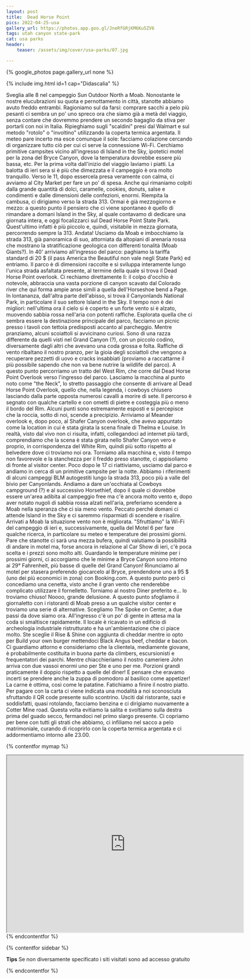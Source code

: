 ```yaml
---
layout: post
title:  Dead Horse Point
pics: 2022-04-25-usa
gallery_url: https://photos.app.goo.gl/JneRfGRjKM6Ku5ZV6
tags: utah canyon state-park
cat: usa parks
header:
    teaser: /assets/img/cover/usa-parks/07.jpg

---
```


{% google_photos page.gallery_url none %}

{% include img.html id=1 cap="Didascalia" %}

Sveglia alle 8 nel campeggio Sun Outdoor North a Moab. Nonostante le nostre elucubrazioni su quota e pernottamento in città, stanotte abbiamo avuto freddo entrambi. Ragioniamo sul da farsi: comprare sacchi a pelo più pesanti ci sembra un po' uno spreco ora che siamo già a metà del viaggio, senza contare che dovremmo prendere un secondo bagaglio da stiva per portarli con noi in Italia. Ripieghiamo sugli "scaldini" presi dal Walmart e sul metodo "rotolo" o "involtino" utilizzando la coperta termica argentata.
Il meteo pare incerto ma esce comunque il sole: facciamo colazione cercando di organizzare tutto ciò per cui ci serve la connessione Wi-Fi. Cerchiamo primitive campsites vicino all'ingresso di Island in the Sky, ipotetici motel per la zona del Bryce Canyon, dove la temperatura dovrebbe essere più bassa, etc. Per la prima volta dall'inizio del viaggio laviamo i piatti. La balotta di ieri sera si è più che dimezzata e il campeggio è ora molto tranquillo. Verso le 11, dopo essercela presa veramente con calma, ci avviamo al City Market per fare un po' di spesa. Anche qui rimaniamo colpiti dalla grande quantità di dolci, caramelle, cookies, donuts, salse e condimenti e dalle dimensioni delle confezioni, enormi. Riempita la cambusa, ci dirigiamo verso la strada 313. Ormai è già mezzogiorno e mezzo: a questo punto il pensiero che ci viene spontaneo è quello di rimandare a domani Island in the Sky, al quale contavamo di dedicare una giornata intera, e oggi focalizzarci sul Dead Horse Point State Park. Quest'ultimo infatti è più piccolo e, quindi, visitabile in mezza giornata, percorrendo sempre la 313. Andata! Usciamo da Moab e imbocchiamo la strada 313, già panoramica di suo, attorniata da altopiani di arenaria rossa che mostrano la stratificazione geologica con differenti tonalità (Moab Giants?). In 40' arriviamo all'ingresso del parco: paghiamo la tariffa standard di 20 $ (il pass America the Beautiful non vale negli State Park) ed entriamo. Il parco è di dimensioni raccolte e si sviluppa interamente lungo l'unica strada asfaltata presente, al termine della quale si trova il Dead Horse Point overlook. Ci rechiamo direttamente lì: il colpo d'occhio è notevole, abbraccia una vasta porzione di canyon scavato dal Colorado river che qui forma ampie anse simili a quella dell'Horseshoe bend a Page. In lontananza, dall'altra parte dell'abisso, si trova il Canyonlands National Park, in particolare il suo settore Island in the Sky. Il tempo non è dei migliori: nell'ultima ora il cielo si è coperto e un forte vento si è alzato, muovendo sabbia rossa nell'aria con potenti raffiche. Esplorata quella che ci sembra essere la destinazione principale del parco, facciamo un picnic presso i tavoli con tettoia predisposti accanto al parcheggio. Mentre pranziamo, alcuni scoiattoli si avvicinano curiosi. Sono di una razza differente da quelli visti nel Grand Canyon (?), con un piccolo codino, diversamente dagli altri che avevano una coda grossa e folta. Raffiche di vento ribaltano il nostro pranzo, per la gioia degli scoiattoli che vengono a recuperare pezzetti di uovo e cracks insabbiati (proviamo a raccattarne il più possibile sapendo che non va bene nutrire la wildlife del parco). A questo punto percorriamo un tratto del West Rim, che corre dal Dead Horse Point Overlook verso l'ingresso del parco. Lasciamo la macchina al punto noto come "the Neck", lo stretto passaggio che consente di arrivare al Dead Horse Point Overlook, quello che, nella legenda, i cowboys chiusero lasciando dalla parte opposta numerosi cavalli a morire di sete. Il percorso è segnato con qualche cartello e con ometti di pietre e costeggia più o meno il bordo del Rim. Alcuni punti sono estremamente esposti e si percepisce che la roccia, sotto di noi, scende a precipizio. Arriviamo al Meander overlook e, dopo poco, al Shafer Canyon overlook, che avevo appuntato come la location in cui è stata girata la scena finale di Thelma e Louise. In realtà, visto dal vivo non ci risulta, infatti, collegandoci ad internet più tardi, comprendiamo che la scena è stata girata nello Shafer Canyon vero e proprio, in corrispondenza del White Rim, quindi più sotto rispetto al belvedere dove ci troviamo noi ora. Torniamo alla macchina e, visto il tempo non favorevole e la stanchezza per il freddo preso stanotte, ci appisoliamo di fronte al visitor center. Poco dopo le 17 ci riattiviamo, usciamo dal parco e andiamo in cerca di un primitive campsite per la notte. Abbiamo i riferimenti di alcuni campeggi BLM autogestiti lungo la strada 313, poco più a valle del bivio per Canyonlands. Andiamo a dare un'occhiata al Cowboys campground (?) e al successivo Horsethief, dopo il quale ci dovrebbe essere un'area adibita al campeggio free ma c'è ancora molto vento e, dopo aver notato nugoli di sabbia rossa alzati nell'aria, preferiamo scendere a Moab nella speranza che ci sia meno vento. Peccato perché domani ci attende Island in the Sky e ci saremmo risparmiati di scendere e risalire. Arrivati a Moab la situazione vento non è migliorata. "Sfruttiamo" la Wi-Fi del campeggio di ieri e, successivamente, quella del Motel 6 per fare qualche ricerca, in particolare su meteo e temperature dei prossimi giorni. Pare che stanotte ci sarà una mezza bufera, quindi valutiamo la possibilità di andare in motel ma, forse ancora in relazione al Car Show di ieri, c'è poca scelta e i prezzi sono molto alti. Guardando le temperature minime per i prossimi giorni, ci accorgiamo che le minime a Bryce Canyon sono intorno ai 29° Fahrenheit, più basse di quelle del Grand Canyon! Rinunciamo al motel per stasera preferendo giocarcelo al Bryce, prendendone uno a 95 $ (uno dei più economici in zona) con Booking.com. A questo punto però ci concediamo una cenetta, visto anche il gran vento che renderebbe complicato utilizzare il fornelletto. Torniamo al nostro Diner preferito e... lo troviamo chiuso! Noooo, grande delusione. A questo punto sfogliamo il giornaletto con i ristoranti di Moab preso a un qualche visitor center e troviamo una serie di alternative. Scegliamo The Spoke on Center, a due passi da dove siamo ora. All'ingresso c'è un po' di gente in attesa ma la coda si smaltisce rapidamente. Il locale è ricavato in un edificio di archeologia industriale ristrutturato e ha un'ambientazione che ci piace molto. Ste sceglie il Rise & Shine con aggiunta di cheddar mentre io opto per Build your own burger mettendoci Black Angus beef, cheddar e bacon. Ci guardiamo attorno e consideriamo che la clientela, mediamente giovane, è probabilmente costituita in buona parte da climbers, escursionisti e frequentatori dei parchi. Mentre chiacchieriamo il nostro cameriere John arriva con due vassoi enormi uno per Ste e uno per me. Porzioni grandi praticamente il doppio rispetto a quelle del diner! E pensare che eravamo incerti se prendere anche la zuppa di pomodoro al basilico come appetizer! La carne è ottima, così come le patatine. Fatichiamo a finire il nostro piatto. Per pagare con la carta ci viene indicata una modalità a noi sconosciuta sfruttando il QR code presente sullo scontrino. Usciti dal ristorante, sazi e soddisfatti, quasi rotolando, facciamo benzina e ci dirigiamo nuovamente a Cotter Mine road. Questa volta evitiamo la salita e svoltiamo sulla destra prima del guado secco, fermandoci nel primo slargo presente. Ci copriamo per bene con tutti gli strati che abbiamo, ci infiliamo nel sacco a pelo matrimoniale, curando di ricoprirlo con la coperta termica argentata e ci addormentiamo intorno alle 23.00.

{% contentfor mymap %}
<iframe src="https://www.google.com/maps/d/embed?mid=1yqEwIEPIAtMzB3KC51YXT6rjs_XW9qc&ehbc=2E312F" width="640" height="480"></iframe>
{% endcontentfor %}

{% contentfor sidebar %}

**Tips**
Se non diversamente specificato i siti visitati sono ad accesso gratuito

{% endcontentfor %}